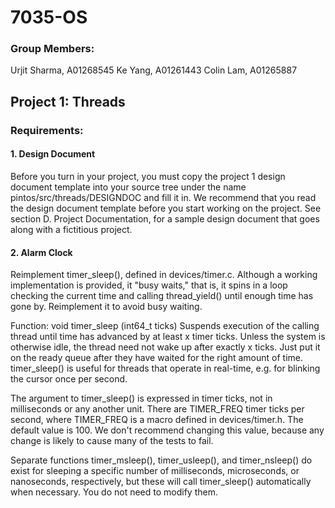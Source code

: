 # 7035-OS

### Group Members:
Urjit Sharma, A01268545
Ke Yang, A01261443
Colin Lam, A01265887

## Project 1: Threads

### Requirements: 

#### 1. Design Document
Before you turn in your project, you must copy the project 1 design document template into your source tree under the name pintos/src/threads/DESIGNDOC and fill it in. We recommend that you read the design document template before you start working on the project. See section D. Project Documentation, for a sample design document that goes along with a fictitious project.


#### 2. Alarm Clock
Reimplement timer_sleep(), defined in devices/timer.c. Although a working implementation is provided, it "busy waits," that is, it spins in a loop checking the current time and calling thread_yield() until enough time has gone by. Reimplement it to avoid busy waiting.


Function: void timer_sleep (int64_t ticks)
Suspends execution of the calling thread until time has advanced by at least x timer ticks. Unless the system is otherwise idle, the thread need not wake up after exactly x ticks. Just put it on the ready queue after they have waited for the right amount of time.
timer_sleep() is useful for threads that operate in real-time, e.g. for blinking the cursor once per second.

The argument to timer_sleep() is expressed in timer ticks, not in milliseconds or any another unit. There are TIMER_FREQ timer ticks per second, where TIMER_FREQ is a macro defined in devices/timer.h. The default value is 100. We don't recommend changing this value, because any change is likely to cause many of the tests to fail.

Separate functions timer_msleep(), timer_usleep(), and timer_nsleep() do exist for sleeping a specific number of milliseconds, microseconds, or nanoseconds, respectively, but these will call timer_sleep() automatically when necessary. You do not need to modify them.